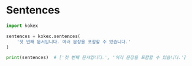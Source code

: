 # Sentences

```python
import kokex

sentences = kokex.sentences(
    '첫 번째 문서입니다. 여러 문장을 포함할 수 있습니다.'
)

print(sentences)  # ['첫 번째 문서입니다.', '여러 문장을 포함할 수 있습니다.']
```